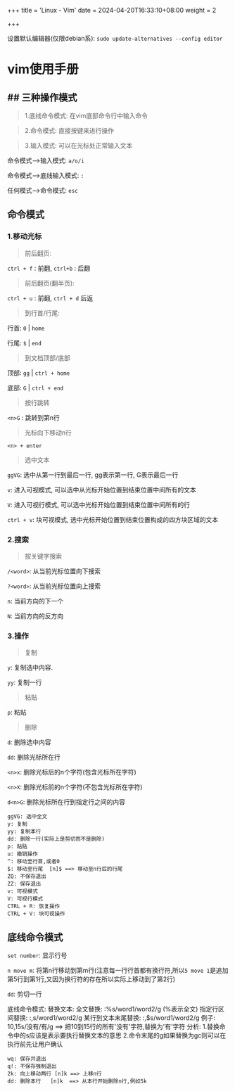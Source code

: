 +++
title = 'Linux - Vim'
date = 2024-04-20T16:33:10+08:00
weight = 2

+++

设置默认编辑器(仅限debian系): `sudo update-alternatives --config editor`

# vim使用手册

## ## 三种操作模式

> 1.底线命令模式: 在vim底部命令行中输入命令

> 2.命令模式: 直接按键来进行操作

> 3.输入模式: 可以在光标处正常输入文本

命令模式-->输入模式: ```a/o/i```

命令模式-->底线输入模式: ```:```

任何模式-->命令模式: ```esc```

## 命令模式

### 1.移动光标

> 前后翻页: 

`ctrl + f` : 前翻,  `ctrl+b` : 后翻

> 前后翻页(翻半页): 

`ctrl + u` : 前翻,  `ctrl + d` 后返

> 到行首/行尾: 

行首: `0` | `home `

行尾: `$` | `end`

> 到文档顶部/底部

顶部: `gg` | `ctrl + home`

底部: `G` | `ctrl + end`

> 按行跳转

`<n>G` : 跳转到第n行

> 光标向下移动n行

`<n> + enter`

> 选中文本

`ggVG`: 选中从第一行到最后一行, gg表示第一行, G表示最后一行

`v`: 进入可视模式, 可以选中从光标开始位置到结束位置中间所有的文本

`V`: 进入可视行模式, 可以选中光标开始位置到结束位置中间所有的行

`ctrl + v`: 块可视模式, 选中光标开始位置到结束位置构成的四方块区域的文本

### 2.搜索

> 按关键字搜索

`/<word>`: 从当前光标位置向下搜索

`?<word>`: 从当前光标位置向上搜索

`n`: 当前方向的下一个

`N`: 当前方向的反方向

### 3.操作

> 复制

`y`: 复制选中内容.

`yy`: 复制一行

> 粘贴

`p`: 粘贴

> 删除

`d`: 删除选中内容

`dd`: 删除光标所在行

`<n>x`: 删除光标后的n个字符(包含光标所在字符)

`<n>X`: 删除光标前的n个字符(不包含光标所在字符)

`d<n>G`: 删除光标所在行到指定行之间的内容



    ggVG: 选中全文
    y: 复制
    yy: 复制本行
    dd: 删除一行(实际上是剪切而不是删除)
    p: 粘贴
    u: 撤销操作
    ^: 移动至行首,或者0
    $: 移动至行尾  [n]$ ==> 移动至n行后的行尾
    ZQ: 不保存退出
    ZZ: 保存退出
    v: 可视模式
    V: 可视行模式
    CTRL + R: 恢复操作
    CTRL + V: 块可视操作

## 底线命令模式

```set number```: 显示行号

```n move m```: 将第n行移动到第m行(注意每一行行首都有换行符,所以```5 move 1```是追加第5行到第1行,又因为换行符的存在所以实际上移动到了第2行)

```dd```: 剪切一行



底线命令模式:
    替换文本: 
        全文替换: :%s/word1/word2/g   (%表示全文)
        指定行区间替换: :<L1>,<L2>s/word1/word2/g
        某行到文本末尾替换: :<L1>,$s/word1/word2/g
        例子: 
            10,15s/没有/有/g   ==>   把10到15行的所有'没有'字符,替换为'有'字符
        分析: 
            1.替换命令中的s应该是表示要执行替换文本的意思
            2.命令末尾的g如果替换为gc则可以在执行前先让用户确认


    wq: 保存并退出
    q!: 不保存强制退出
    2k: 向上移动两行 [n]k ==> 上移n行
    dd: 删除本行   [n]k  ==> 从本行开始删除n行,例如5k
